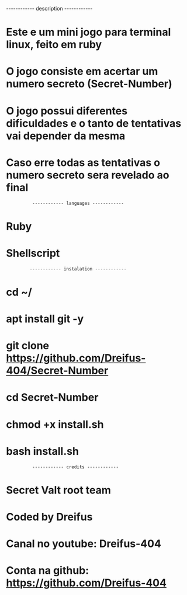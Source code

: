 ------------ description ------------

# Este e um mini jogo para terminal linux, feito em ruby
# O jogo consiste em acertar um numero secreto (Secret-Number)
# O jogo possui diferentes dificuldades e o tanto de tentativas vai depender da mesma
# Caso erre todas as tentativas o numero secreto sera revelado ao final

              ------------ languages ------------

# Ruby
# Shellscript

             ------------ instalation ------------

# cd ~/
# apt install git -y
# git clone https://github.com/Dreifus-404/Secret-Number
# cd Secret-Number
# chmod +x install.sh
# bash install.sh

              ------------ credits ------------

# Secret Valt root team
# Coded by Dreifus
# Canal no youtube:  Dreifus-404
# Conta na github:  https://github.com/Dreifus-404
